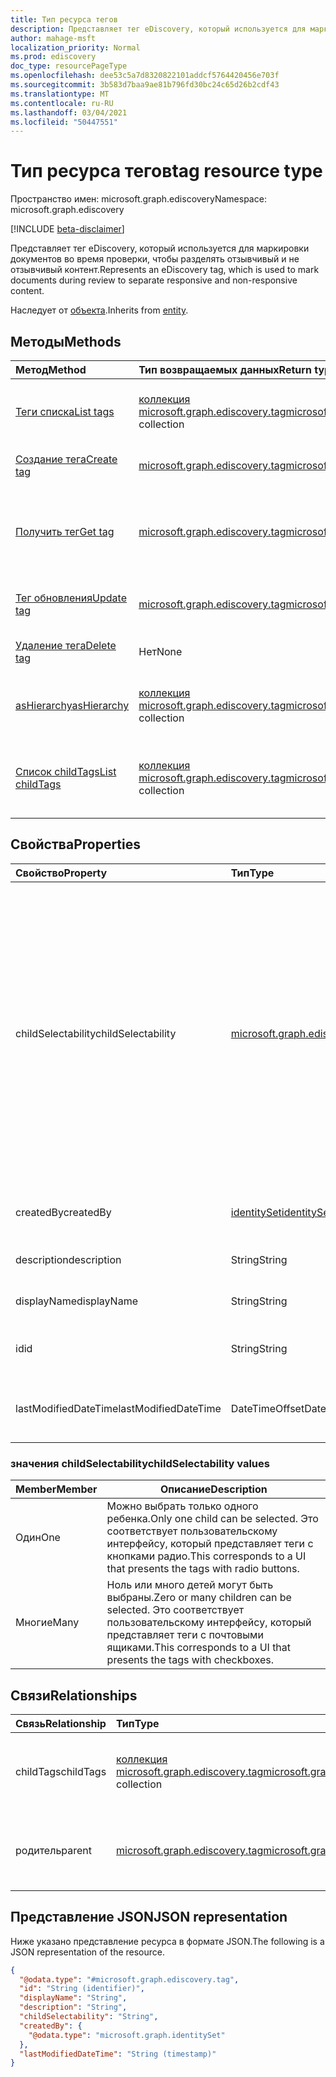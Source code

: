 ```yaml
---
title: Тип ресурса тегов
description: Представляет тег eDiscovery, который используется для маркировки документов во время проверки для отдельного отзывчивого и не отзывчивого контента.
author: mahage-msft
localization_priority: Normal
ms.prod: ediscovery
doc_type: resourcePageType
ms.openlocfilehash: dee53c5a7d8320822101addcf5764420456e703f
ms.sourcegitcommit: 3b583d7baa9ae81b796fd30bc24c65d26b2cdf43
ms.translationtype: MT
ms.contentlocale: ru-RU
ms.lasthandoff: 03/04/2021
ms.locfileid: "50447551"
---
```

# <a name="tag-resource-type"></a><span data-ttu-id="358a9-103">Тип ресурса тегов</span><span class="sxs-lookup"><span data-stu-id="358a9-103">tag resource type</span></span>

<span data-ttu-id="358a9-104">Пространство имен: microsoft.graph.ediscovery</span><span class="sxs-lookup"><span data-stu-id="358a9-104">Namespace: microsoft.graph.ediscovery</span></span>

[!INCLUDE [beta-disclaimer](../../includes/beta-disclaimer.md)]

<span data-ttu-id="358a9-105">Представляет тег eDiscovery, который используется для маркировки документов во время проверки, чтобы разделять отзывчивый и не отзывчивый контент.</span><span class="sxs-lookup"><span data-stu-id="358a9-105">Represents an eDiscovery tag, which is used to mark documents during review to separate responsive and non-responsive content.</span></span>

<span data-ttu-id="358a9-106">Наследует от [объекта](../resources/entity.md).</span><span class="sxs-lookup"><span data-stu-id="358a9-106">Inherits from [entity](../resources/entity.md).</span></span>

## <a name="methods"></a><span data-ttu-id="358a9-107">Методы</span><span class="sxs-lookup"><span data-stu-id="358a9-107">Methods</span></span>

|<span data-ttu-id="358a9-108">Метод</span><span class="sxs-lookup"><span data-stu-id="358a9-108">Method</span></span>|<span data-ttu-id="358a9-109">Тип возвращаемых данных</span><span class="sxs-lookup"><span data-stu-id="358a9-109">Return type</span></span>|<span data-ttu-id="358a9-110">Описание</span><span class="sxs-lookup"><span data-stu-id="358a9-110">Description</span></span>|
|:---|:---|:---|
|[<span data-ttu-id="358a9-111">Теги списка</span><span class="sxs-lookup"><span data-stu-id="358a9-111">List tags</span></span>](../api/ediscovery-case-list-tags.md)|<span data-ttu-id="358a9-112">[коллекция microsoft.graph.ediscovery.tag](../resources/ediscovery-tag.md)</span><span class="sxs-lookup"><span data-stu-id="358a9-112">[microsoft.graph.ediscovery.tag](../resources/ediscovery-tag.md) collection</span></span>|<span data-ttu-id="358a9-113">Получите список объектов **тегов** и их свойств.</span><span class="sxs-lookup"><span data-stu-id="358a9-113">Get a list of the **tag** objects and their properties.</span></span>|
|[<span data-ttu-id="358a9-114">Создание тега</span><span class="sxs-lookup"><span data-stu-id="358a9-114">Create tag</span></span>](../api/ediscovery-case-post-tags.md)|[<span data-ttu-id="358a9-115">microsoft.graph.ediscovery.tag</span><span class="sxs-lookup"><span data-stu-id="358a9-115">microsoft.graph.ediscovery.tag</span></span>](../resources/ediscovery-tag.md)|<span data-ttu-id="358a9-116">Создайте новый **объект тегов.**</span><span class="sxs-lookup"><span data-stu-id="358a9-116">Create a new **tag** object.</span></span>|
|[<span data-ttu-id="358a9-117">Получить тег</span><span class="sxs-lookup"><span data-stu-id="358a9-117">Get tag</span></span>](../api/ediscovery-tag-get.md)|[<span data-ttu-id="358a9-118">microsoft.graph.ediscovery.tag</span><span class="sxs-lookup"><span data-stu-id="358a9-118">microsoft.graph.ediscovery.tag</span></span>](../resources/ediscovery-tag.md)|<span data-ttu-id="358a9-119">Ознакомьтесь с свойствами и отношениями объекта **тегов.**</span><span class="sxs-lookup"><span data-stu-id="358a9-119">Read the properties and relationships of a **tag** object.</span></span>|
|[<span data-ttu-id="358a9-120">Тег обновления</span><span class="sxs-lookup"><span data-stu-id="358a9-120">Update tag</span></span>](../api/ediscovery-tag-update.md)|[<span data-ttu-id="358a9-121">microsoft.graph.ediscovery.tag</span><span class="sxs-lookup"><span data-stu-id="358a9-121">microsoft.graph.ediscovery.tag</span></span>](../resources/ediscovery-tag.md)|<span data-ttu-id="358a9-122">Обновление свойств объекта **тегов.**</span><span class="sxs-lookup"><span data-stu-id="358a9-122">Update the properties of a **tag** object.</span></span>|
|[<span data-ttu-id="358a9-123">Удаление тега</span><span class="sxs-lookup"><span data-stu-id="358a9-123">Delete tag</span></span>](../api/ediscovery-tag-delete.md)|<span data-ttu-id="358a9-124">Нет</span><span class="sxs-lookup"><span data-stu-id="358a9-124">None</span></span>|<span data-ttu-id="358a9-125">Удаление объекта **тега.**</span><span class="sxs-lookup"><span data-stu-id="358a9-125">Delete a **tag** object.</span></span>|
|[<span data-ttu-id="358a9-126">asHierarchy</span><span class="sxs-lookup"><span data-stu-id="358a9-126">asHierarchy</span></span>](../api/ediscovery-tag-ashierarchy.md)|<span data-ttu-id="358a9-127">[коллекция microsoft.graph.ediscovery.tag](../resources/ediscovery-tag.md)</span><span class="sxs-lookup"><span data-stu-id="358a9-127">[microsoft.graph.ediscovery.tag](../resources/ediscovery-tag.md) collection</span></span>|<span data-ttu-id="358a9-128">Списки всех тегов, включая их иерархию.</span><span class="sxs-lookup"><span data-stu-id="358a9-128">Lists all tags, including their hierarchy.</span></span>|
|[<span data-ttu-id="358a9-129">Список childTags</span><span class="sxs-lookup"><span data-stu-id="358a9-129">List childTags</span></span>](../api/ediscovery-tag-childtags.md)|<span data-ttu-id="358a9-130">[коллекция microsoft.graph.ediscovery.tag](../resources/ediscovery-tag.md)</span><span class="sxs-lookup"><span data-stu-id="358a9-130">[microsoft.graph.ediscovery.tag](../resources/ediscovery-tag.md) collection</span></span>|<span data-ttu-id="358a9-131">Получите список объектов детских **тегов,** связанных с тегом.</span><span class="sxs-lookup"><span data-stu-id="358a9-131">Get a list of child **tag** objects associated with a tag.</span></span>|

## <a name="properties"></a><span data-ttu-id="358a9-132">Свойства</span><span class="sxs-lookup"><span data-stu-id="358a9-132">Properties</span></span>

|<span data-ttu-id="358a9-133">Свойство</span><span class="sxs-lookup"><span data-stu-id="358a9-133">Property</span></span>|<span data-ttu-id="358a9-134">Тип</span><span class="sxs-lookup"><span data-stu-id="358a9-134">Type</span></span>|<span data-ttu-id="358a9-135">Описание</span><span class="sxs-lookup"><span data-stu-id="358a9-135">Description</span></span>|
|:---|:---|:---|
|<span data-ttu-id="358a9-136">childSelectability</span><span class="sxs-lookup"><span data-stu-id="358a9-136">childSelectability</span></span>|[<span data-ttu-id="358a9-137">microsoft.graph.ediscovery.childSelectability</span><span class="sxs-lookup"><span data-stu-id="358a9-137">microsoft.graph.ediscovery.childSelectability</span></span>](../resources/ediscovery-tag.md#childselectability-values)|<span data-ttu-id="358a9-138">Указывает, можно ли связывать один или несколько детских тегов с документом.</span><span class="sxs-lookup"><span data-stu-id="358a9-138">Indicates whether a single or multiple child tags can be associated with a document.</span></span> <span data-ttu-id="358a9-139">Возможные значения: `One`, `Many`.</span><span class="sxs-lookup"><span data-stu-id="358a9-139">Possible values are: `One`, `Many`.</span></span>  <span data-ttu-id="358a9-140">Это значение контролирует, представляет ли UX теги в качестве почтовых ящиков или группы кнопок радио.</span><span class="sxs-lookup"><span data-stu-id="358a9-140">This value controls whether the UX presents the tags as checkboxes or a radio button group.</span></span>|
|<span data-ttu-id="358a9-141">createdBy</span><span class="sxs-lookup"><span data-stu-id="358a9-141">createdBy</span></span>|[<span data-ttu-id="358a9-142">identitySet</span><span class="sxs-lookup"><span data-stu-id="358a9-142">identitySet</span></span>](../resources/identityset.md)|<span data-ttu-id="358a9-143">Пользователь, создавший тег.</span><span class="sxs-lookup"><span data-stu-id="358a9-143">The user who created the tag.</span></span>|
|<span data-ttu-id="358a9-144">description</span><span class="sxs-lookup"><span data-stu-id="358a9-144">description</span></span>|<span data-ttu-id="358a9-145">String</span><span class="sxs-lookup"><span data-stu-id="358a9-145">String</span></span>|<span data-ttu-id="358a9-146">Описание тега.</span><span class="sxs-lookup"><span data-stu-id="358a9-146">The description for the tag.</span></span>|
|<span data-ttu-id="358a9-147">displayName</span><span class="sxs-lookup"><span data-stu-id="358a9-147">displayName</span></span>|<span data-ttu-id="358a9-148">String</span><span class="sxs-lookup"><span data-stu-id="358a9-148">String</span></span>|<span data-ttu-id="358a9-149">Отображение имени тега.</span><span class="sxs-lookup"><span data-stu-id="358a9-149">Display name of the tag.</span></span>|
|<span data-ttu-id="358a9-150">id</span><span class="sxs-lookup"><span data-stu-id="358a9-150">id</span></span>|<span data-ttu-id="358a9-151">String</span><span class="sxs-lookup"><span data-stu-id="358a9-151">String</span></span>|<span data-ttu-id="358a9-152">Уникальный идентификатор тега.</span><span class="sxs-lookup"><span data-stu-id="358a9-152">Unique identifier for the tag.</span></span>|
|<span data-ttu-id="358a9-153">lastModifiedDateTime</span><span class="sxs-lookup"><span data-stu-id="358a9-153">lastModifiedDateTime</span></span>|<span data-ttu-id="358a9-154">DateTimeOffset</span><span class="sxs-lookup"><span data-stu-id="358a9-154">DateTimeOffset</span></span>|<span data-ttu-id="358a9-155">Дата и время последнего изменения тега.</span><span class="sxs-lookup"><span data-stu-id="358a9-155">The date and time the tag was last modified.</span></span>|

### <a name="childselectability-values"></a><span data-ttu-id="358a9-156">значения childSelectability</span><span class="sxs-lookup"><span data-stu-id="358a9-156">childSelectability values</span></span>

|<span data-ttu-id="358a9-157">Member</span><span class="sxs-lookup"><span data-stu-id="358a9-157">Member</span></span>|<span data-ttu-id="358a9-158">Описание</span><span class="sxs-lookup"><span data-stu-id="358a9-158">Description</span></span>|
|:----|-----------|
|<span data-ttu-id="358a9-159">Один</span><span class="sxs-lookup"><span data-stu-id="358a9-159">One</span></span>|<span data-ttu-id="358a9-160">Можно выбрать только одного ребенка.</span><span class="sxs-lookup"><span data-stu-id="358a9-160">Only one child can be selected.</span></span> <span data-ttu-id="358a9-161">Это соответствует пользовательскому интерфейсу, который представляет теги с кнопками радио.</span><span class="sxs-lookup"><span data-stu-id="358a9-161">This corresponds to a UI that presents the tags with radio buttons.</span></span>|
|<span data-ttu-id="358a9-162">Многие</span><span class="sxs-lookup"><span data-stu-id="358a9-162">Many</span></span>|<span data-ttu-id="358a9-163">Ноль или много детей могут быть выбраны.</span><span class="sxs-lookup"><span data-stu-id="358a9-163">Zero or many children can be selected.</span></span> <span data-ttu-id="358a9-164">Это соответствует пользовательскому интерфейсу, который представляет теги с почтовыми ящиками.</span><span class="sxs-lookup"><span data-stu-id="358a9-164">This corresponds to a UI that presents the tags with checkboxes.</span></span>|

## <a name="relationships"></a><span data-ttu-id="358a9-165">Связи</span><span class="sxs-lookup"><span data-stu-id="358a9-165">Relationships</span></span>

|<span data-ttu-id="358a9-166">Связь</span><span class="sxs-lookup"><span data-stu-id="358a9-166">Relationship</span></span>|<span data-ttu-id="358a9-167">Тип</span><span class="sxs-lookup"><span data-stu-id="358a9-167">Type</span></span>|<span data-ttu-id="358a9-168">Описание</span><span class="sxs-lookup"><span data-stu-id="358a9-168">Description</span></span>|
|:---|:---|:---|
|<span data-ttu-id="358a9-169">childTags</span><span class="sxs-lookup"><span data-stu-id="358a9-169">childTags</span></span>|<span data-ttu-id="358a9-170">[коллекция microsoft.graph.ediscovery.tag](../resources/ediscovery-tag.md)</span><span class="sxs-lookup"><span data-stu-id="358a9-170">[microsoft.graph.ediscovery.tag](../resources/ediscovery-tag.md) collection</span></span>|<span data-ttu-id="358a9-171">Возвращает теги, которые являются ребенком тега.</span><span class="sxs-lookup"><span data-stu-id="358a9-171">Returns the tags that are a child of a tag.</span></span>|
|<span data-ttu-id="358a9-172">родитель</span><span class="sxs-lookup"><span data-stu-id="358a9-172">parent</span></span>|[<span data-ttu-id="358a9-173">microsoft.graph.ediscovery.tag</span><span class="sxs-lookup"><span data-stu-id="358a9-173">microsoft.graph.ediscovery.tag</span></span>](../resources/ediscovery-tag.md)|<span data-ttu-id="358a9-174">Возвращает родительский тег указанного тега.</span><span class="sxs-lookup"><span data-stu-id="358a9-174">Returns the parent tag of the specified tag.</span></span>|

## <a name="json-representation"></a><span data-ttu-id="358a9-175">Представление JSON</span><span class="sxs-lookup"><span data-stu-id="358a9-175">JSON representation</span></span>

<span data-ttu-id="358a9-176">Ниже указано представление ресурса в формате JSON.</span><span class="sxs-lookup"><span data-stu-id="358a9-176">The following is a JSON representation of the resource.</span></span>
<!-- {
  "blockType": "resource",
  "keyProperty": "id",
  "@odata.type": "microsoft.graph.ediscovery.tag",
  "baseType": "microsoft.graph.entity",
  "openType": false
}
-->

``` json
{
  "@odata.type": "#microsoft.graph.ediscovery.tag",
  "id": "String (identifier)",
  "displayName": "String",
  "description": "String",
  "childSelectability": "String",
  "createdBy": {
    "@odata.type": "microsoft.graph.identitySet"
  },
  "lastModifiedDateTime": "String (timestamp)"
}
```
